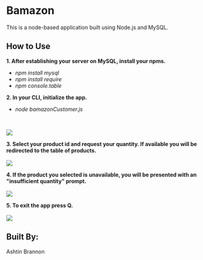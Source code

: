 # Bamazon
This is a node-based application built using Node.js and MySQL.

## How to Use

**1. After establishing your server on MySQL, install your npms.** 
* *npm install mysql*
* *npm install require*
* *npm console.table*

**2. In your CLI, initialize the app.**
 * *node bamazonCustomer.js*
 <br>
 
 ![](https://j.gifs.com/ZYERB8.gif)

**3. Select your product id and request your quantity. If available you will be redirected to the table of products.**
<br>
<br>
 ![](https://j.gifs.com/oVWPok.gif)
 
**4. If the product you selected is unavailable, you will be presented with an "insufficient quantity" prompt.** 
<br>
<br>
![](https://j.gifs.com/JykRMv.gif)

**5. To exit the app press Q.**
<br>
<br>
 ![](https://j.gifs.com/vl6kBM.gif)
<br>


## Built By:
Ashtin Brannon

